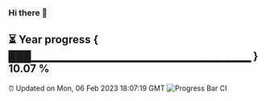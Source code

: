 ### Hi there 👋
⏳ Year progress { ███▁▁▁▁▁▁▁▁▁▁▁▁▁▁▁▁▁▁▁▁▁▁▁▁▁▁▁ } 10.07 %
---
⏰ Updated on Mon, 06 Feb 2023 18:07:19 GMT
![Progress Bar CI](https://github.com/Moyi321/Moyi321/workflows/Progress%20Bar%20CI/badge.svg)
